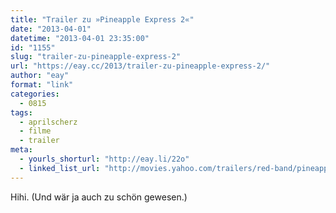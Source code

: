 ```yaml
---
title: "Trailer zu »Pineapple Express 2«"
date: "2013-04-01"
datetime: "2013-04-01 23:35:00"
id: "1155"
slug: "trailer-zu-pineapple-express-2"
url: "https://eay.cc/2013/trailer-zu-pineapple-express-2/"
author: "eay"
format: "link"
categories:
  - 0815
tags:
  - aprilscherz
  - filme
  - trailer
meta:
  - yourls_shorturl: "http://eay.li/22o"
  - linked_list_url: "http://movies.yahoo.com/trailers/red-band/pineapple-express-2/"
---
```


Hihi. (Und wär ja auch zu schön gewesen.)
